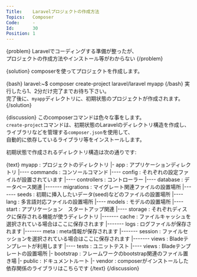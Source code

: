 ```yaml
---
Title:    Laravelプロジェクトの作成方法
Topics:   Composer
Code:     -
Id:       30
Position: 1
---
```


{problem}
Laravelでコーディングする準備が整ったが、  
プロジェクトの作成方法やインストール等がわからない
{/problem}

{solution}
composerを使ってプロジェクトを作成します。

{bash}
laravel:~$ composer create-project laravel/laravel myapp
{/bash}
実行したら1、2分だけ完了までお待ち下さい。  
完了後に、`myapp`ディレクトリに、初期状態のプロジェクトが作成されます。
{/solution}

{discussion}
このcomposerコマンドは色々な事をします。  
`create-project`コマンドは、初期状態のLaravelのディレクトリ構造を作成し、  
ライブラリなどを管理する`composer.json`を使用して、  
自動的に依存しているライブラリ等をインストールします。

初期状態で作成されるディレクトリ構造は次の通りです:  

{text}
myapp : プロジェクトのディレクトリ
|- app : アプリケーションディレクトリ
|---- commands : コンソールコマンド
|---- config : それぞれの設定ファイルが設置されています
|---- controllers : コントローラー
|---- database : データベース関連
|------- migrations : マイグレート関連ファイルの設置場所
|------- seeds : 初期に挿入したいデータ(seed)などのファイルの設置場所
|---- lang : 多言語対応ファイルの設置場所
|---- models : モデルの設置場所
|---- start : アプリケーション　スタートアップ関連
|---- storage : それぞれディスクに保存される機能が使うディレクトリ
|------- cache : ファイルキャッシュを選択されている場合はここに保存されます
|------- logs : ログファイルが保存されます
|------- meta : meta情報が保存されます
|------- session : ファイルセッションを選択されている場合はここに保存されます
|------- views : Bladeテンプレートが利用します
|---- tests : ユニットテスト
|---- views : Bladeテンプレートの設置場所
|- bootstrap : フレームワークのbootstrap関連のファイル置き場
|- public : ドキュメントルート
|- vendor : composerがインストールした依存関係のライブラリはこちらです
{/text}
{/discussion}
